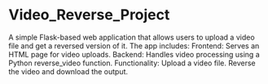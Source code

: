 # Video_Reverse_Project
A simple Flask-based web application that allows users to upload a video file and get a reversed version of it. The app includes:  Frontend: Serves an HTML page for video uploads. Backend: Handles video processing using a Python reverse_video function. Functionality: Upload a video file. Reverse the video and download the output.

